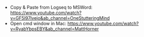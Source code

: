 - Copy & Paste from Logseq to MSWord: https://www.youtube.com/watch?v=GF5l97lvejo&ab_channel=OneStutteringMind
- Open cmd window in Mac: https://www.youtube.com/watch?v=RyabYbpsEBY&ab_channel=MattHorner